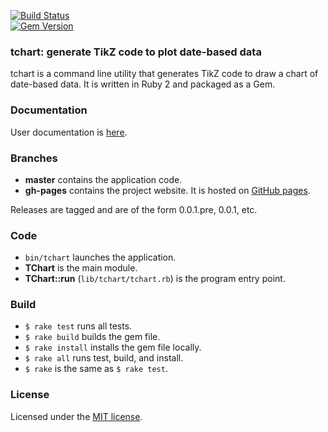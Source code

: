 <!-- build status and gem version badges -->
[![Build Status](https://travis-ci.org/milewgit/tchart.png?branch=master)](https://travis-ci.org/milewgit/tchart)
<br>
[![Gem Version](https://badge.fury.io/rb/tchart.png)](http://badge.fury.io/rb/tchart)



### tchart: generate TikZ code to plot date-based data

tchart is a command line utility that generates TikZ code to draw a chart of date-based data.  It is written in 
Ruby 2 and packaged as a Gem.



### Documentation

User documentation is [here](http://milewgit.github.io/tchart/).



### Branches

- **master** contains the application code.
- **gh-pages** contains the project website.  It is hosted on [GitHub pages](http://pages.github.com).

Releases are tagged and are of the form 0.0.1.pre, 0.0.1, etc.



### Code

- `bin/tchart` launches the application.
- **TChart** is the main module.
- **TChart::run** (`lib/tchart/tchart.rb`) is the program entry point.



### Build

- `$ rake test` runs all tests.
- `$ rake build` builds the gem file.
- `$ rake install` installs the gem file locally.
- `$ rake all` runs test, build, and install. 
- `$ rake` is the same as `$ rake test`.



### License

Licensed under the [MIT license](LICENSE.txt).
